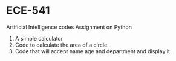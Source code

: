 # ECE-541
Artificial Intelligence codes
Assignment on Python
1. A simple calculator
2. Code to calculate the area of a circle
3. Code that will accept name age and department and display it

